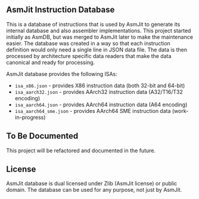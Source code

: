 AsmJit Instruction Database
---------------------------

This is a database of instructions that is used by AsmJit to generate its internal database and also assembler implementations. This project started initially as AsmDB, but was merged to AsmJit later to make the maintenance easier. The database was created in a way so that each instruction definition would only need a single line in JSON data file. The data is then processed by architecture specific data readers that make the data canonical and ready for processing.

AsmJit database provides the following ISAs:

  * `isa_x86.json` - provides X86 instruction data (both 32-bit and 64-bit)
  * `isa_aarch32.json` - provides AArch32 instruction data (A32/T16/T32 encoding)
  * `isa_aarch64.json` - provides AArch64 instruction data (A64 encoding)
  * `isa_aarch64_sme.json` - provides AArch64 SME instruction data (work-in-progress)

To Be Documented
----------------

This project will be refactored and documented in the future.

License
-------

AsmJit database is dual licensed under Zlib (AsmJit license) or public domain. The database can be used for any purpose, not just by AsmJit.